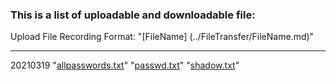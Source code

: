 ### This is a list of uploadable and downloadable file:

Upload File Recording Format:
"[FileName] (../FileTransfer/FileName.md)"

----
20210319
"[allpasswords.txt](../FileTransfer/allpasswords.txt)"
"[passwd.txt](../FileTransfer/passwd.txt)"
"[shadow.txt](../FileTransfer/shadow.txt)"


